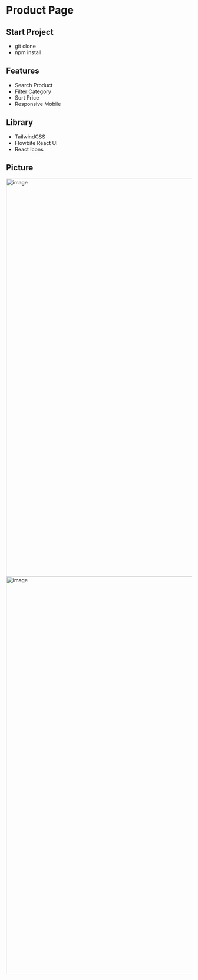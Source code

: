 # Product Page

## Start Project
- git clone 
- npm install

## Features
- Search Product
- Filter Category
- Sort Price 
- Responsive Mobile

## Library
- TailwindCSS
- Flowbite React UI
- React Icons

## Picture
<img width="1920" height="1080" alt="image" src="https://github.com/user-attachments/assets/c4c90ae8-39b8-4324-830f-b722999bf31b" />
<img width="1920" height="1080" alt="image" src="https://github.com/user-attachments/assets/a1609cbc-1cc3-4772-8ef2-4b615a2ac3dd" />

